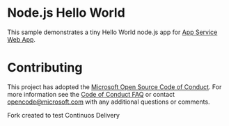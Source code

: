 # Node.js Hello World

This sample demonstrates a tiny Hello World node.js app for [App Service Web App](https://docs.microsoft.com/azure/app-service-web).

# Contributing

This project has adopted the [Microsoft Open Source Code of Conduct](https://opensource.microsoft.com/codeofconduct/). For more information see the [Code of Conduct FAQ](https://opensource.microsoft.com/codeofconduct/faq/) or contact [opencode@microsoft.com](mailto:opencode@microsoft.com) with any additional questions or comments.

Fork created to test Continuos Delivery
